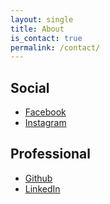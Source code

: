 ```yaml
---
layout: single
title: About
is_contact: true
permalink: /contact/
---
```


## Social

* [Facebook](https://www.facebook.com/tinashe.gwatiringa)
* [Instagram](https://www.instagram.com/gwati92/?hl=en)

## Professional

* [Github](http://github.com/tinashe-gwatiringa)
* [LinkedIn](http://linkedin.com/in/tinashe-gwatiringa)
